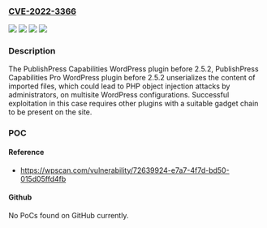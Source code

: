 ### [CVE-2022-3366](https://cve.mitre.org/cgi-bin/cvename.cgi?name=CVE-2022-3366)
![](https://img.shields.io/static/v1?label=Product&message=PublishPress%20Capabilities%20%E2%80%93%20User%20Role%20Access%2C%20Editor%20Permissions%2C%20Admin%20Menus&color=blue)
![](https://img.shields.io/static/v1?label=Product&message=PublishPress%20Capabilities%20Pro&color=blue)
![](https://img.shields.io/static/v1?label=Version&message=2.5.2%3C%202.5.2%20&color=brighgreen)
![](https://img.shields.io/static/v1?label=Vulnerability&message=CWE-502%20Deserialization%20of%20Untrusted%20Data&color=brighgreen)

### Description

The PublishPress Capabilities WordPress plugin before 2.5.2, PublishPress Capabilities Pro WordPress plugin before 2.5.2 unserializes the content of imported files, which could lead to PHP object injection attacks by administrators, on multisite WordPress configurations. Successful exploitation in this case requires other plugins with a suitable gadget chain to be present on the site.

### POC

#### Reference
- https://wpscan.com/vulnerability/72639924-e7a7-4f7d-bd50-015d05ffd4fb

#### Github
No PoCs found on GitHub currently.

